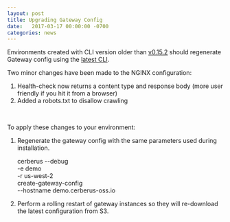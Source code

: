 ```yaml
---
layout: post
title: Upgrading Gateway Config
date:   2017-03-17 00:00:00 -0700
categories: news
---
```


Environments created with CLI version older than
[v0.15.2](https://github.com/Nike-Inc/cerberus-lifecycle-cli/releases/tag/v0.15.2) should regenerate Gateway config 
using the [latest CLI](https://github.com/Nike-Inc/cerberus-lifecycle-cli/releases).

Two minor changes have been made to the NGINX configuration:

1. Health-check now returns a content type and response body (more user friendly if you hit it from a browser)
1. Added a robots.txt to disallow crawling

<br />

To apply these changes to your environment:

1) Regenerate the gateway config with the same parameters used during installation.

    cerberus --debug \
    -e demo \
    -r us-west-2 \
    create-gateway-config \
    --hostname demo.cerberus-oss.io
    
2) Perform a rolling restart of gateway instances so they will re-download the latest configuration from S3.

